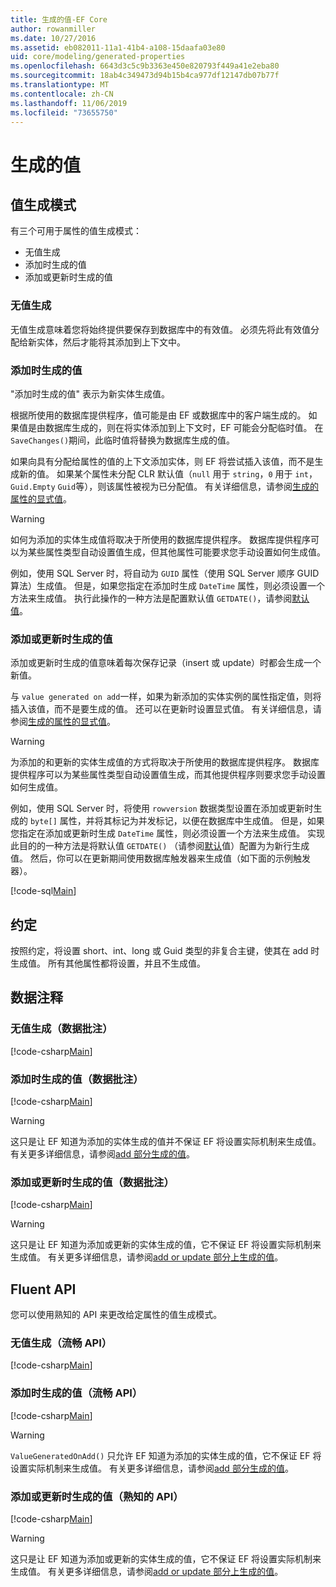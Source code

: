 ```yaml
---
title: 生成的值-EF Core
author: rowanmiller
ms.date: 10/27/2016
ms.assetid: eb082011-11a1-41b4-a108-15daafa03e80
uid: core/modeling/generated-properties
ms.openlocfilehash: 6643d3c5c9b3363e450e820793f449a41e2eba80
ms.sourcegitcommit: 18ab4c349473d94b15b4ca977df12147db07b77f
ms.translationtype: MT
ms.contentlocale: zh-CN
ms.lasthandoff: 11/06/2019
ms.locfileid: "73655750"
---
```

# <a name="generated-values"></a>生成的值

## <a name="value-generation-patterns"></a>值生成模式

有三个可用于属性的值生成模式：

* 无值生成
* 添加时生成的值
* 添加或更新时生成的值

### <a name="no-value-generation"></a>无值生成

无值生成意味着您将始终提供要保存到数据库中的有效值。 必须先将此有效值分配给新实体，然后才能将其添加到上下文中。

### <a name="value-generated-on-add"></a>添加时生成的值

"添加时生成的值" 表示为新实体生成值。

根据所使用的数据库提供程序，值可能是由 EF 或数据库中的客户端生成的。 如果值是由数据库生成的，则在将实体添加到上下文时，EF 可能会分配临时值。 在 `SaveChanges()`期间，此临时值将替换为数据库生成的值。

如果向具有分配给属性的值的上下文添加实体，则 EF 将尝试插入该值，而不是生成新的值。 如果某个属性未分配 CLR 默认值（`null` 用于 `string`，`0` 用于 `int`，`Guid.Empty` `Guid`等），则该属性被视为已分配值。 有关详细信息，请参阅[生成的属性的显式值](../saving/explicit-values-generated-properties.md)。

> [!WARNING]  
> 如何为添加的实体生成值将取决于所使用的数据库提供程序。 数据库提供程序可以为某些属性类型自动设置值生成，但其他属性可能要求您手动设置如何生成值。
>
> 例如，使用 SQL Server 时，将自动为 `GUID` 属性（使用 SQL Server 顺序 GUID 算法）生成值。 但是，如果您指定在添加时生成 `DateTime` 属性，则必须设置一个方法来生成值。 执行此操作的一种方法是配置默认值 `GETDATE()`，请参阅[默认值](relational/default-values.md)。

### <a name="value-generated-on-add-or-update"></a>添加或更新时生成的值

添加或更新时生成的值意味着每次保存记录（insert 或 update）时都会生成一个新值。

与 `value generated on add`一样，如果为新添加的实体实例的属性指定值，则将插入该值，而不是要生成的值。 还可以在更新时设置显式值。 有关详细信息，请参阅[生成的属性的显式值](../saving/explicit-values-generated-properties.md)。

> [!WARNING]
> 为添加的和更新的实体生成值的方式将取决于所使用的数据库提供程序。 数据库提供程序可以为某些属性类型自动设置值生成，而其他提供程序则要求您手动设置如何生成值。
>
> 例如，使用 SQL Server 时，将使用 `rowversion` 数据类型设置在添加或更新时生成的 `byte[]` 属性，并将其标记为并发标记，以便在数据库中生成值。 但是，如果您指定在添加或更新时生成 `DateTime` 属性，则必须设置一个方法来生成值。 实现此目的的一种方法是将默认值 `GETDATE()` （请参阅[默认](relational/default-values.md)值）配置为为新行生成值。 然后，你可以在更新期间使用数据库触发器来生成值（如下面的示例触发器）。
>
> [!code-sql[Main](../../../samples/core/Modeling/FluentAPI/ValueGeneratedOnAddOrUpdate.sql)]

## <a name="conventions"></a>约定

按照约定，将设置 short、int、long 或 Guid 类型的非复合主键，使其在 add 时生成值。 所有其他属性都将设置，并且不生成值。

## <a name="data-annotations"></a>数据注释

### <a name="no-value-generation-data-annotations"></a>无值生成（数据批注）

[!code-csharp[Main](../../../samples/core/Modeling/DataAnnotations/ValueGeneratedNever.cs#Sample)]

### <a name="value-generated-on-add-data-annotations"></a>添加时生成的值（数据批注）

[!code-csharp[Main](../../../samples/core/Modeling/DataAnnotations/ValueGeneratedOnAdd.cs#Sample)]

> [!WARNING]  
> 这只是让 EF 知道为添加的实体生成的值并不保证 EF 将设置实际机制来生成值。 有关更多详细信息，请参阅[add 部分生成的值](#value-generated-on-add)。

### <a name="value-generated-on-add-or-update-data-annotations"></a>添加或更新时生成的值（数据批注）

[!code-csharp[Main](../../../samples/core/Modeling/DataAnnotations/ValueGeneratedOnAddOrUpdate.cs#Sample)]

> [!WARNING]  
> 这只是让 EF 知道为添加或更新的实体生成的值，它不保证 EF 将设置实际机制来生成值。 有关更多详细信息，请参阅[add or update 部分上生成的值](#value-generated-on-add-or-update)。

## <a name="fluent-api"></a>Fluent API

您可以使用熟知的 API 来更改给定属性的值生成模式。

### <a name="no-value-generation-fluent-api"></a>无值生成（流畅 API）

[!code-csharp[Main](../../../samples/core/Modeling/FluentAPI/ValueGeneratedNever.cs#Sample)]

### <a name="value-generated-on-add-fluent-api"></a>添加时生成的值（流畅 API）

[!code-csharp[Main](../../../samples/core/Modeling/FluentAPI/ValueGeneratedOnAdd.cs#Sample)]

> [!WARNING]  
> `ValueGeneratedOnAdd()` 只允许 EF 知道为添加的实体生成的值，它不保证 EF 将设置实际机制来生成值。  有关更多详细信息，请参阅[add 部分生成的值](#value-generated-on-add)。

### <a name="value-generated-on-add-or-update-fluent-api"></a>添加或更新时生成的值（熟知的 API）

[!code-csharp[Main](../../../samples/core/Modeling/FluentAPI/ValueGeneratedOnAddOrUpdate.cs#Sample)]

> [!WARNING]  
> 这只是让 EF 知道为添加或更新的实体生成的值，它不保证 EF 将设置实际机制来生成值。 有关更多详细信息，请参阅[add or update 部分上生成的值](#value-generated-on-add-or-update)。
